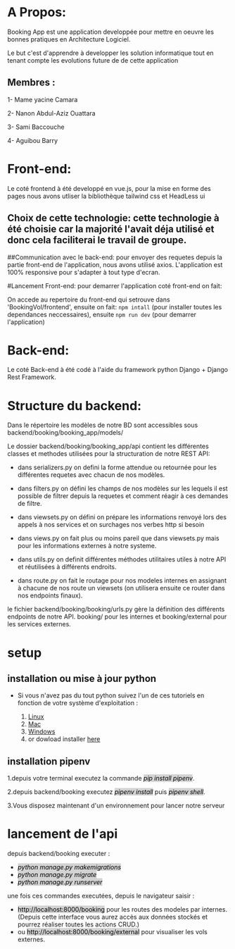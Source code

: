 

# A Propos:

Booking App est une application developpée pour mettre en oeuvre les bonnes pratiques en Architecture Logiciel.

Le but c'est d'apprendre à developper les solution informatique tout en tenant compte les evolutions future de de cette application

##  Membres :

1- Mame yacine Camara

2- Nanon Abdul-Aziz  Ouattara

3- Sami Baccouche

4- Aguibou Barry

# Front-end:

Le coté  frontend à été developpé en vue.js, pour la mise en forme des pages nous avons utliser la bibliothèque tailwind css et HeadLess ui

## Choix de cette technologie: cette technologie à été choisie car la majorité l'avait déja utilisé et donc cela faciliterai le travail de groupe.

 ##Communication avec le back-end: pour envoyer des requetes depuis la partie front-end de l'application, nous avons utilisé axios.
 L'application est 100% responsive pour s'adapter à tout type d'ecran.
 
 #Lancement Front-end: pour demarrer l'application coté front-end on fait:
 
 On accede au repertoire du front-end qui setrouve dans 'BookingVol/frontend', ensuite on fait:
  ``npm intall`` (pour installer toutes les dependances neccessaires), ensuite 
  ``npm run dev`` (pour demarrer l'application)

# Back-end:

Le coté Back-end à été codé à l'aide du framework python Django + Django Rest Framework.



# Structure du backend:

Dans le répertoire les modèles de notre BD sont accessibles sous backend/booking/booking_app/models/

Le dossier backend/booking/booking_app/api contient les différentes classes et methodes utilisées pour la structuration de notre REST API:

- dans serializers.py on defini la forme attendue ou retournée pour les différentes requetes avec chacun de nos modèles.

- dans filters.py on défini les champs de nos modèles sur les lequels il est possible de filtrer depuis la requetes et comment réagir à ces demandes de filtre.

- dans viewsets.py on défini on prépare les informations renvoyé lors des appels à nos services et on surchages nos verbes http si besoin

- dans views.py on fait plus ou moins pareil que dans viewsets.py mais pour les informations externes à notre systeme.

- dans utils.py on definit différentes méthodes utilitaires utiles à notre API et réutilisées à différents endroits.

- dans route.py on fait le routage pour nos modeles internes en assignant à chacune de nos route un viewsets (on utilisera ensuite ce router dans nos endpoints finaux).


le fichier backend/booking/booking/urls.py gère la définition des différents endpoints de notre API. booking/ pour les internes et booking/external pour les services externes.


# setup

## installation ou mise à jour python

- Si vous n'avez pas du tout python suivez l'un de ces tutoriels en fonction de votre système d'exploitation :

  1. [Linux](https://www.makeuseof.com/install-python-ubuntu/)
  2. [Mac](https://docs.python-guide.org/starting/install3/osx/)
  3. [Windows](https://www.pythontutorial.net/getting-started/install-python/)
  4. or dowload installer [here](https://www.python.org/)

## installation pipenv

1.depuis votre terminal executez la commande <span style="color:black;background-color:lightgrey">*pip install pipenv*</span>.

2.depuis backend/booking executez <span style="color:black;background-color:lightgrey">*pipenv install*</span> puis <span style="color:black;background-color:lightgrey">*pipenv shell*</span>.

3.Vous disposez maintenant d'un environnement pour lancer notre serveur

# lancement de l'api

depuis backend/booking executer :

- <span style="color:black;background-color:lightgrey">*python manage.py makemigrations*</span>
- <span style="color:black;background-color:lightgrey">*python manage.py migrate*</span>
- <span style="color:black;background-color:lightgrey">*python manage.py runserver*</span>

une fois ces commandes executées, depuis le navigateur saisir :
- <span style="color:black;background-color:lightgrey">http://localhost:8000/booking</span> pour les routes des modeles par internes. (Depuis cette interface vous aurez accès aux données stockés et pourrez réaliser toutes les actions CRUD.) 
- ou <span style="color:black;background-color:lightgrey">http://localhost:8000/booking/external</span> pour visualiser les vols externes.


